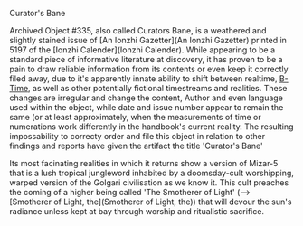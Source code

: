 Curator's Bane

Archived Object #335, also called Curators Bane, is a weathered and slightly stained issue of [An Ionzhi Gazetter](An Ionzhi Gazetter) printed in 5197 of the [Ionzhi Calender](Ionzhi Calender). While appearing to be a standard piece of informative literature at discovery, it has proven to be a pain to draw reliable information from its contents or even keep it correctly filed away, due to it's apparently innate ability to shift between realtime, [B-Time](B-Time), as well as other potentially fictional timestreams and realities. These changes are irregular and change the content, Author and even language used within the object, while date and issue number appear to remain the same (or at least approximately, when the measurements of time or numerations work differently in the handbook's current reality. 
The resulting impossability to correcty order and file this object in relation to other findings and reports have given the artifact the title 'Curator's Bane'

Its most facinating realities in which it returns show a version of Mizar-5 that is a lush tropical jungleword inhabited by a doomsday-cult worshipping, warped version of the Golgari civilisation as we know it. This cult preaches the coming of a higher being called 'The Smotherer of Light' (--> [Smotherer of Light, the](Smotherer of Light, the)) that will devour the sun's radiance unless kept at bay through worship and ritualistic sacrifice.